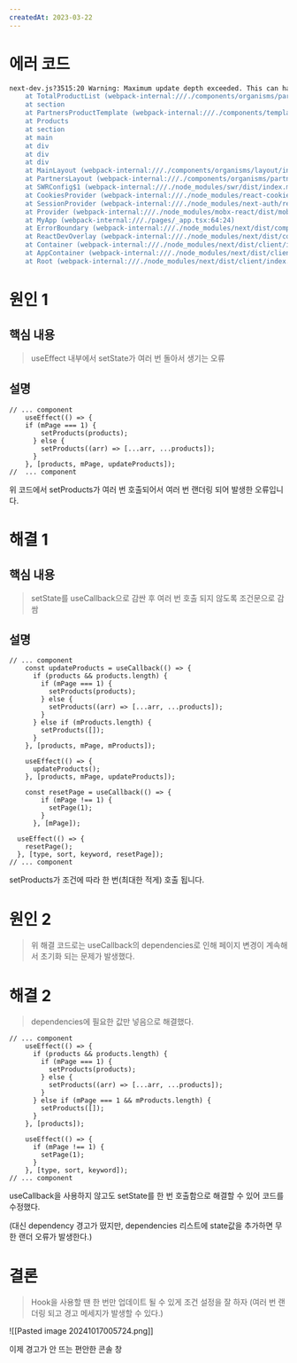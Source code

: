 ```yaml
---
createdAt: 2023-03-22
---
```



# 에러 코드

```bash
next-dev.js?3515:20 Warning: Maximum update depth exceeded. This can happen when a component calls setState inside useEffect, but useEffect either doesn't have a dependency array, or one of the dependencies changes on every render.
    at TotalProductList (webpack-internal:///./components/organisms/partners/products/total-product-list.tsx:37:19)
    at section
    at PartnersProductTemplate (webpack-internal:///./components/templates/partners-product-template.tsx:22:66)
    at Products
    at section
    at main
    at div
    at div
    at div
    at MainLayout (webpack-internal:///./components/organisms/layout/index.tsx:45:23)
    at PartnersLayout (webpack-internal:///./components/organisms/partners/partners-layout.tsx:41:23)
    at SWRConfig$1 (webpack-internal:///./node_modules/swr/dist/index.mjs:504:23)
    at CookiesProvider (webpack-internal:///./node_modules/react-cookie/es6/CookiesProvider.js:25:28)
    at SessionProvider (webpack-internal:///./node_modules/next-auth/react/index.js:454:24)
    at Provider (webpack-internal:///./node_modules/mobx-react/dist/mobxreact.esm.js:509:24)
    at MyApp (webpack-internal:///./pages/_app.tsx:64:24)
    at ErrorBoundary (webpack-internal:///./node_modules/next/dist/compiled/@next/react-dev-overlay/dist/client.js:8:20742)
    at ReactDevOverlay (webpack-internal:///./node_modules/next/dist/compiled/@next/react-dev-overlay/dist/client.js:8:23635)
    at Container (webpack-internal:///./node_modules/next/dist/client/index.js:111:5)
    at AppContainer (webpack-internal:///./node_modules/next/dist/client/index.js:296:24)
    at Root (webpack-internal:///./node_modules/next/dist/client/index.js:504:25)
```

# 원인 1

## 핵심 내용

> useEffect 내부에서 setState가 여러 번 돌아서 생기는 오류

## 설명

```tsx
// ... component
	useEffect(() => {
	if (mPage === 1) {
	    setProducts(products);
	  } else {
	    setProducts((arr) => [...arr, ...products]);
	  }
	}, [products, mPage, updateProducts]);
//  ... component
```

위 코드에서 setProducts가 여러 번 호출되어서 여러 번 랜더링 되어 발생한 오류입니다.

# 해결 1

## 핵심 내용

> setState를 useCallback으로 감싼 후 여러 번 호출 되지 않도록 조건문으로 감쌈

## 설명

```tsx
// ... component
	const updateProducts = useCallback(() => {
	  if (products && products.length) {
	    if (mPage === 1) {
	      setProducts(products);
	    } else {
	      setProducts((arr) => [...arr, ...products]);
	    }
	  } else if (mProducts.length) {
	    setProducts([]);
	  }
	}, [products, mPage, mProducts]);
	
	useEffect(() => {
	  updateProducts();
	}, [products, mPage, updateProducts]);

	const resetPage = useCallback(() => {
	    if (mPage !== 1) {
	      setPage(1);
	    }
	  }, [mPage]);
	
  useEffect(() => {
    resetPage();
  }, [type, sort, keyword, resetPage]);
// ... component
```

setProducts가 조건에 따라 한 번(최대한 적게) 호출 됩니다.

# 원인 2

> 위 해결 코드로는 useCallback의 dependencies로 인해 페이지 변경이 계속해서 초기화 되는 문제가 발생했다.

# 해결 2

> dependencies에 필요한 값만 넣음으로 해결했다.

```tsx
// ... component
	useEffect(() => {
	  if (products && products.length) {
	    if (mPage === 1) {
	      setProducts(products);
	    } else {
	      setProducts((arr) => [...arr, ...products]);
	    }
	  } else if (mPage === 1 && mProducts.length) {
	    setProducts([]);
	  }
	}, [products]);
	
	useEffect(() => {
	  if (mPage !== 1) {
	    setPage(1);
	  }
	}, [type, sort, keyword]);
// ... component
```

useCallback을 사용하지 않고도 setState를 한 번 호출함으로 해결할 수 있어 코드를 수정했다.

(대신 dependency 경고가 떴지만, dependencies 리스트에 state값을 추가하면 무한 랜더 오류가 발생한다.)

# 결론

> Hook을 사용할 땐 한 번만 업데이트 될 수 있게 조건 설정을 잘 하자 (여러 번 랜더링 되고 경고 메세지가 발생할 수 있다.)

![[Pasted image 20241017005724.png]]

이제 경고가 안 뜨는 편안한 콘솔 창